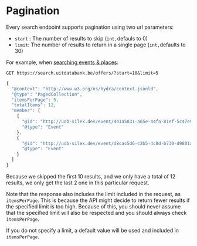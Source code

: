 # Pagination

Every search endpoint supports pagination using two url parameters:

* `start` : The number of results to skip \(`int,`defauls to 0\)
* `limit`: The number of results to return in a single page \(`int,`defaults to 30\)

For example, when [searching events & places](/README.md):

```
GET https://search.uitdatabank.be/offers/?start=10&limit=5
```

```js
{
  "@context": "http://www.w3.org/ns/hydra/context.jsonld",
  "@type": "PagedCollection",
  "itemsPerPage": 5,
  "totalItems": 12,
  "member": [
    {
      "@id": "http://udb-silex.dev/event/441a5831-a65e-44fa-81ef-5c47e9c57a05",
      "@type": "Event"
    },
    {
      "@id": "http://udb-silex.dev/event/d8cac5d6-c2b5-4c8d-b730-d9801a920c89",
      "@type": "Event"
    }
  ]
}
```

Because we skipped the first 10 results, and we only have a total of 12 results, we only get the last 2 one in this particular request.

Note that the response also includes the limit included in the request, as `itemsPerPage`. This is because the API might decide to return fewer results if the specified limit is too high. Because of this, you should never assume that the specified limit will also be respected and you should always check `itemsPerPage`.

If you do not specify a limit, a default value will be used and included in `itemsPerPage`.

